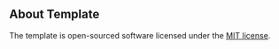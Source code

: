 ## About Template

The template is open-sourced software licensed under the [MIT license](https://opensource.org/licenses/MIT).
